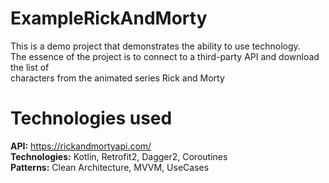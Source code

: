 # ExampleRickAndMorty

This is a demo project that demonstrates the ability to use technology. <br> 
The essence of the project is to connect to a third-party API and download the list of <br>
characters from the animated series Rick and Morty <br>

# Technologies used <br>
**API:** https://rickandmortyapi.com/ <br>
**Technologies:** Kotlin, Retrofit2, Dagger2, Coroutines <br>
**Patterns:** Clean Architecture, MVVM, UseCases <br>
